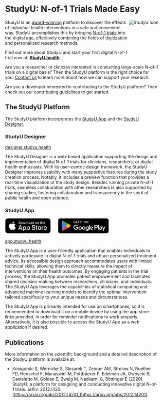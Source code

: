 # StudyU: N-of-1 Trials Made Easy

<img src="https://www.studyu.health/img/logo.png" height="130" align="right"
alt="StudyU Icon">

StudyU is an [award-winning](https://www.studyu.health/blog/best-idea-award)
platform to discover the effects of individual health interventions in a safe
and convenient way. StudyU accomplishes this by bringing
[N-of-1 trials](https://www.studyu.health/docs/basics/n-of-1-trials) into the
digital age, effectively combining the fields of digitization and personalized
research methods.

Find out more about StudyU and start your first digital N-of-1 trial now at:
**[StudyU.health](https://www.studyu.health)**

Are you a researcher or clinician interested in conducting large-scale N-of-1
trials on a digital basis? Then the StudyU platform is the right choice for you.
[Contact us](https://www.studyu.health/contact) to learn more about how we can
support your research.

Are you a developer interested in contributing to the StudyU platform? Then
check out our [contributing guidelines](CONTRIBUTING.md) to get started.

## The StudyU Platform

The StudyU platform incorporates the [StudyU App](https://app.studyu.health)
and the [StudyU Designer](https://designer.studyu.health).

### StudyU Designer

[designer.studyu.health](https://designer.studyu.health)

The StudyU Designer is a web-based application supporting the design and
implementation of digital N-of-1 trials for clinicians, researchers, or digital
health enthusiasts. With its user-centric design framework, the StudyU Designer
improves usability with many supportive features during the study creation
process. Notably, it includes a preview function that provides a real-time
visualization of the study design. Besides running private N-of-1 trials,
seamless collaboration with other researchers is also supported by sharing
studies, fostering collaboration and transparency in the spirit of public health
and open science.

### StudyU App

[<img src="resources/img/app-store-badge.png" height="50"
alt="Download on the App Store">](<https://apps.apple.com/us/app/studyu-health/id1571991198>)
&nbsp;&nbsp;&nbsp;&nbsp;
[<img src="resources/img/google-play-badge.png" height="50"
alt="Get it on Google Play">](<https://play.google.com/store/apps/details?id=health.studyu.app>)

[app.studyu.health](https://app.studyu.health)

The StudyU App is a user-friendly application that
enables individuals to actively participate in digital N-of-1 trials and obtain
personalized treatment advice. Its accessible design approach accommodates users
with limited technical skills, allowing them to directly measure the impact of
interventions on their health outcomes. By engaging patients in the trial process,
the StudyU App promotes patient empowerment and facilitates shared
decision-making between researchers, clinicians, and individuals. The StudyU App
leverages the capabilities of statistical computing and advanced machine learning
models to identify the optimal intervention tailored specifically to your unique
needs and circumstances.

The StudyU App is primarily intended for use on smartphones, so it is
recommended to download it on a mobile device by using the app store links
provided, in order for reminder notifications to work properly. Alternatively, it
is also possible to access the StudyU App as a web application if desired.

## Publications

More information on the scientific background and a detailed description of
the StudyU platform is available at:

- Konigorski S, Wernicke S, Slosarek T, Zenner AM, Strelow N, Ruether FD,
Henschel F, Manaswini M, Pottbäcker F, Edelman JA, Owoyele B, Danieletto M,
Golden E, Zweig M, Nadkarni G, Böttinger E (2020).
StudyU: a platform for designing and conducting innovative digital N-of-1
trials. arXiv: 2012.1420.  
[https://arxiv.org/abs/2012.14201](https://arxiv.org/abs/2012.14201).
